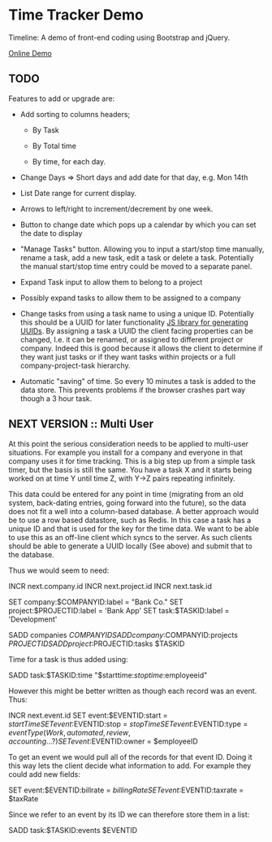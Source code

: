 Time Tracker Demo
=================

Timeline: A demo of front-end coding using Bootstrap and jQuery.

[Online Demo](http://colinmkeith.github.io/timeline-a-front-end-demo/)

TODO
----

Features to add or upgrade are:

* Add sorting to columns headers;

    * By Task

    * By Total time

    * By time, for each day.

* Change Days => Short days and add date for that day, e.g. Mon 14th

* List Date range for current display.

* Arrows to left/right to increment/decrement by one week.

* Button to change date which pops up a calendar by which you can set the date to display

* "Manage Tasks" button. Allowing you to input a start/stop time manually, rename a task, add a new task, edit a task or delete a task. Potentially the manual start/stop time entry could be moved to a separate panel.

* Expand Task input to allow them to belong to a project

* Possibly expand tasks to allow them to be assigned to a company

* Change tasks from using a task name to using a unique ID. Potentially this should be a UUID for later functionality [JS library for generating UUIDs](http://www.broofa.com/2008/09/javascript-uuid-function/). By assigning a task a UUID the client facing properties can be changed, I.e. it can be renamed, or assigned to different project or company. Indeed this is good because it allows the client to determine if they want just tasks or if they want tasks within projects or a full company-project-task hierarchy.

* Automatic "saving" of time. So every 10 minutes a task is added to the data store. This prevents problems if the browser crashes part way though a 3 hour task.

NEXT VERSION :: Multi User
--------------------------

At this point the serious consideration needs to be applied to multi-user
situations. For example you install for a company and everyone in that company
uses it for time tracking. This is a big step up from a simple task timer, but
the basis is still the same. You have a task X and it starts being worked on at
time Y until time Z, with Y->Z pairs repeating infinitely.

This data could be entered for any point in time (migrating from an old system,
back-dating entries, going forward into the future), so the data does not fit a
well into a column-based database. A better approach would be to use a row based
datastore, such as Redis. In this case a task has a unique ID and that is used
for the key for the time data. We want to be able to use this as an off-line
client which syncs to the server. As such clients should be able to generate a
UUID locally (See above) and submit that to the database.

Thus we would seem to need:

INCR next.company.id
INCR next.project.id
INCR next.task.id

SET company:$COMPANYID:label = "Bank Co."
SET project:$PROJECTID:label = 'Bank App'
SET task:$TASKID:label    = 'Development'

SADD companies $COMPANYID
SADD company:$COMPANYID:projects $PROJECTID
SADD project:$PROJECTID:tasks $TASKID

Time for a task is thus added using:

SADD task:$TASKID:time "$starttime:$stoptime:$employeeid"

However this might be better written as though each record was an event. Thus:

INCR next.event.id
SET event:$EVENTID:start = $startTime
SET event:$EVENTID:stop  = $stopTime
SET event:$EVENTID:type  = $eventType      (Work, automated, review, accounting... ?)
SET event:$EVENTID:owner = $employeeID

To get an event we would pull all of the records for that event ID. Doing it
this way lets the client decide what information to add. For example they could
add new fields:

SET event:$EVENTID:billrate = $billingRate
SET event:$EVENTID:taxrate  = $taxRate

Since we refer to an event by its ID we can therefore store them in a list:

SADD task:$TASKID:events $EVENTID
